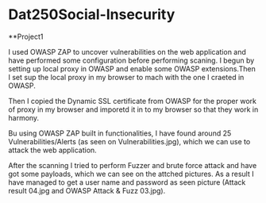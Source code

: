 # Dat250Social-Insecurity
**Project1

I used OWASP ZAP to uncover vulnerabilities on the web application and have performed some configuration before performing scaning.
I begun by setting up local proxy in OWASP and enable some OWASP extensions.Then I set sup the local proxy in my browser to mach with the one I craeted in OWASP.

Then I copied the Dynamic SSL certificate from OWASP for the proper work of proxy in my browser and imporetd it in to my browser so that they work in harmony.

Bu using OWASP ZAP built in functionalities, I have found around 25 Vulnerabilities/Alerts (as seen on Vulnerabilities.jpg), which we can use to attack the web application.

After the scanning I tried to perform Fuzzer and brute force attack and have got some payloads, which we can see on the attched pictures. As a result I have managed to get a user name and password as seen picture (Attack result 04.jpg and OWASP Attack & Fuzz 03.jpg).

